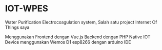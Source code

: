 # IOT-WPES
Water Purification Electrocoagulation system, Salah satu project Internet Of Things saya

Menggunakan Frontend dengan Vue.js
Backend dengan PHP Native
IOT Device menggunakan Wemos D1 esp8266 dengan arduino IDE
